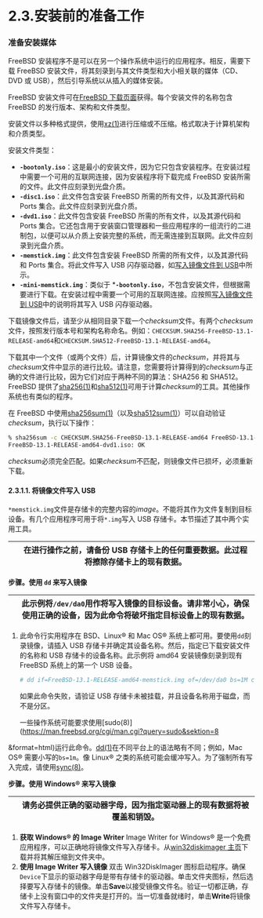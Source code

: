 # 2.3.安装前的准备工作

### 准备安装媒体

FreeBSD 安装程序不是可以在另一个操作系统中运行的应用程序。相反，需要下载 FreeBSD 安装文件，将其刻录到与其文件类型和大小相关联的媒体（CD、DVD 或 USB），然后引导系统以从插入的媒体安装。

FreeBSD 安装文件可在[FreeBSD 下载页面](https://www.freebsd.org/where/)获得。每个安装文件的名称包含 FreeBSD 的发行版本、架构和文件类型。

安装文件以多种格式提供，使用[xz(1)](https://man.freebsd.org/cgi/man.cgi?query=xz&sektion=1&format=html)进行压缩或不压缩。格式取决于计算机架构和介质类型。

安装文件类型：

- **`-bootonly.iso`**：这是最小的安装文件，因为它只包含安装程序。在安装过程中需要一个可用的互联网连接，因为安装程序将下载完成 FreeBSD 安装所需的文件。此文件应刻录到光盘介质。
- **`-disc1.iso`**：此文件包含安装 FreeBSD 所需的所有文件，以及其源代码和 Ports 集合。此文件应刻录到光盘介质。
- **`-dvd1.iso`**：此文件包含安装 FreeBSD 所需的所有文件，以及其源代码和 Ports 集合。它还包含用于安装窗口管理器和一些应用程序的一组流行的二进制包，以便可以从介质上安装完整的系统，而无需连接到互联网。此文件应刻录到光盘介质。
- **`-memstick.img`**：此文件包含安装 FreeBSD 所需的所有文件，以及其源代码和 Ports 集合。将此文件写入 USB 闪存驱动器，如[写入镜像文件到 USB](https://docs.freebsd.org/en/books/handbook/book/#bsdinstall-usb)中所示。
- **`-mini-memstick.img`**：类似于 ***`-bootonly.iso`**，不包含安装文件，但根据需要进行下载。在安装过程中需要一个可用的互联网连接。应按照[写入镜像文件到 USB](https://docs.freebsd.org/en/books/handbook/book/#bsdinstall-usb)中的说明将其写入 USB 闪存驱动器。

下载镜像文件后，请至少从相同目录下载一个*checksum*文件。有两个*checksum*文件，按照发行版本号和架构名称命名。例如：`CHECKSUM.SHA256-FreeBSD-13.1-RELEASE-amd64`和`CHECKSUM.SHA512-FreeBSD-13.1-RELEASE-amd64`。

下载其中一个文件（或两个文件）后，计算镜像文件的*checksum*，并将其与*checksum*文件中显示的进行比较。请注意，您需要将计算得到的*checksum*与正确的文件进行比较，因为它们对应于两种不同的算法：SHA256 和 SHA512。FreeBSD 提供了[sha256(1)](https://man.freebsd.org/cgi/man.cgi?query=sha256&sektion=1&format=html)和[sha512(1)](https://man.freebsd.org/cgi/man.cgi?query=sha512&sektion=1&format=html)可用于计算*checksum*的工具。其他操作系统也有类似的程序。

在 FreeBSD 中使用[sha256sum(1)](https://man.freebsd.org/cgi/man.cgi?query=sha256sum&sektion=1&format=html)（以及[sha512sum(1)](https://man.freebsd.org/cgi/man.cgi?query=sha512sum&sektion=1&format=html)）可以自动验证*checksum*，执行以下操作：

```sh
% sha256sum -c CHECKSUM.SHA256-FreeBSD-13.1-RELEASE-amd64 FreeBSD-13.1-RELEASE-amd64-dvd1.iso
FreeBSD-13.1-RELEASE-amd64-dvd1.iso: OK
```

*checksum*必须完全匹配。如果*checksum*不匹配，则镜像文件已损坏，必须重新下载。

#### 2.3.1.1. 将镜像文件写入 USB

`*memstick.img`文件是存储卡的完整内容的*image*。不能将其作为文件复制到目标设备。有几个应用程序可用于将`*.img`写入 USB 存储卡。本节描述了其中两个实用工具。

|     | 在进行操作之前，请备份 USB 存储卡上的任何重要数据。此过程将擦除存储卡上的现有数据。 |
| --- | ----------------------------------------------------------------------------------- |

**步骤。使用 `dd`​ 来写入镜像**

|     | 此示例将`/dev/da0`用作将写入镜像的目标设备。请非常小心，确保使用正确的设备，因为此命令将破坏指定目标设备上的现有数据。 |
| --- | ---------------------------------------------------------------------------------------------------------------------- |

1. 此命令行实用程序在 BSD、Linux® 和 Mac OS® 系统上都可用。要使用`dd`刻录镜像，请插入 USB 存储卡并确定其设备名称。然后，指定已下载安装文件的名称和 USB 存储卡的设备名称。此示例将 amd64 安装镜像刻录到现有 FreeBSD 系统上的第一个 USB 设备。

   ```sh
   # dd if=FreeBSD-13.1-RELEASE-amd64-memstick.img of=/dev/da0 bs=1M conv=sync
   ```

   如果此命令失败，请验证 USB 存储卡未被挂载，并且设备名称用于磁盘，而不是分区。

   一些操作系统可能要求使用[sudo(8)](https://man.freebsd.org/cgi/man.cgi?query=sudo&sektion=8

&format=html)运行此命令。[dd(1)](https://man.freebsd.org/cgi/man.cgi?query=dd&sektion=1&format=html)在不同平台上的语法略有不同；例如，Mac OS® 需要小写的`bs=1m`。像 Linux® 之类的系统可能会缓冲写入。为了强制所有写入完成，请使用[sync(8)](https://man.freebsd.org/cgi/man.cgi?query=sync&sektion=8&format=html)。

**步骤。使用 Windows® 来写入镜像**

|     | 请务必提供正确的驱动器字母，因为指定驱动器上的现有数据将被覆盖和销毁。 |
| --- | ---------------------------------------------------------------------- |

1. **获取 Windows® 的 Image Writer**
   Image Writer for Windows® 是一个免费应用程序，可以正确地将镜像文件写入存储卡。从[win32diskimager 主页](https://sourceforge.net/projects/win32diskimager/)下载并将其解压缩到文件夹中。
2. **使用 Image Writer 写入镜像**
   双击 Win32DiskImager 图标启动程序。确保`Device`下显示的驱动器字母是带有存储卡的驱动器。单击文件夹图标，然后选择要写入存储卡的镜像。单击**Save**以接受镜像文件名。验证一切都正确，存储卡上没有窗口中的文件夹是打开的。当一切准备就绪时，单击**Write**将镜像文件写入存储卡。
